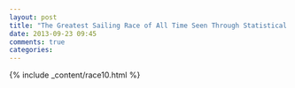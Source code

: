 ```yaml
---
layout: post
title: "The Greatest Sailing Race of All Time Seen Through Statistical Graphics"
date: 2013-09-23 09:45
comments: true
categories:
---
```


{% include _content/race10.html %}
